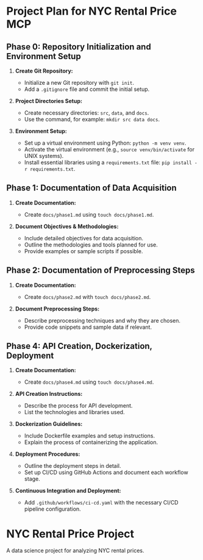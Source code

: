 # Project Plan for NYC Rental Price MCP

## Phase 0: Repository Initialization and Environment Setup
1. **Create Git Repository:**
   - Initialize a new Git repository with `git init`.
   - Add a `.gitignore` file and commit the initial setup.

2. **Project Directories Setup:**
   - Create necessary directories: `src`, `data`, and `docs`.
   - Use the command, for example: `mkdir src data docs`.

3. **Environment Setup:**
   - Set up a virtual environment using Python: `python -m venv venv`.
   - Activate the virtual environment (e.g., `source venv/bin/activate` for UNIX systems).
   - Install essential libraries using a `requirements.txt` file: `pip install -r requirements.txt`.

## Phase 1: Documentation of Data Acquisition
1. **Create Documentation:**
   - Create `docs/phase1.md` using `touch docs/phase1.md`.

2. **Document Objectives & Methodologies:**
   - Include detailed objectives for data acquisition.
   - Outline the methodologies and tools planned for use.
   - Provide examples or sample scripts if possible.

## Phase 2: Documentation of Preprocessing Steps
1. **Create Documentation:**
   - Create `docs/phase2.md` with `touch docs/phase2.md`.

2. **Document Preprocessing Steps:**
   - Describe preprocessing techniques and why they are chosen.
   - Provide code snippets and sample data if relevant.
   
## Phase 4: API Creation, Dockerization, Deployment
1. **Create Documentation:**
   - Create `docs/phase4.md` using `touch docs/phase4.md`.

2. **API Creation Instructions:**
   - Describe the process for API development.
   - List the technologies and libraries used.

3. **Dockerization Guidelines:**
   - Include Dockerfile examples and setup instructions.
   - Explain the process of containerizing the application.

4. **Deployment Procedures:**
   - Outline the deployment steps in detail.
   - Set up CI/CD using GitHub Actions and document each workflow stage.

5. **Continuous Integration and Deployment:**
   - Add `.github/workflows/ci-cd.yaml` with the necessary CI/CD pipeline configuration.

# NYC Rental Price Project

A data science project for analyzing NYC rental prices.
